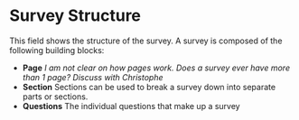 # Survey Structure 
 This field shows the structure of the survey.  A survey is composed of the following building blocks:  
-  **Page**  *I am not clear on how pages work.  Does a survey ever have more than 1 page? Discuss with Christophe*
- **Section**  Sections can be used to break a survey down into separate parts or sections.  
- **Questions**  The individual questions that make up a survey  
 